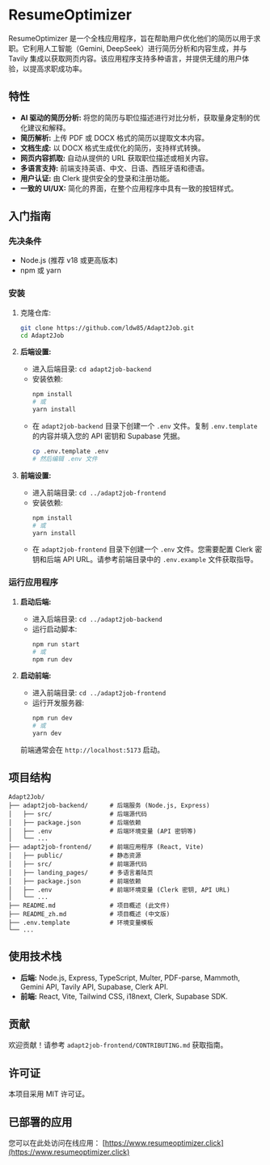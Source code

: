 # ResumeOptimizer

ResumeOptimizer 是一个全栈应用程序，旨在帮助用户优化他们的简历以用于求职。它利用人工智能（Gemini, DeepSeek）进行简历分析和内容生成，并与 Tavily 集成以获取网页内容。该应用程序支持多种语言，并提供无缝的用户体验，以提高求职成功率。

## 特性

*   **AI 驱动的简历分析:** 将您的简历与职位描述进行对比分析，获取量身定制的优化建议和解释。
*   **简历解析:** 上传 PDF 或 DOCX 格式的简历以提取文本内容。
*   **文档生成:** 以 DOCX 格式生成优化的简历，支持样式转换。
*   **网页内容抓取:** 自动从提供的 URL 获取职位描述或相关内容。
*   **多语言支持:** 前端支持英语、中文、日语、西班牙语和德语。
*   **用户认证:** 由 Clerk 提供安全的登录和注册功能。
*   **一致的 UI/UX:** 简化的界面，在整个应用程序中具有一致的按钮样式。

## 入门指南

### 先决条件

*   Node.js (推荐 v18 或更高版本)
*   npm 或 yarn

### 安装

1.  克隆仓库:
    ```bash
    git clone https://github.com/ldw85/Adapt2Job.git
    cd Adapt2Job
    ```

2.  **后端设置:**
    *   进入后端目录: `cd adapt2job-backend`
    *   安装依赖:
        ```bash
        npm install
        # 或
        yarn install
        ```
    *   在 `adapt2job-backend` 目录下创建一个 `.env` 文件。复制 `.env.template` 的内容并填入您的 API 密钥和 Supabase 凭据。
        ```bash
        cp .env.template .env
        # 然后编辑 .env 文件
        ```

3.  **前端设置:**
    *   进入前端目录: `cd ../adapt2job-frontend`
    *   安装依赖:
        ```bash
        npm install
        # 或
        yarn install
        ```
    *   在 `adapt2job-frontend` 目录下创建一个 `.env` 文件。您需要配置 Clerk 密钥和后端 API URL。请参考前端目录中的 `.env.example` 文件获取指导。

### 运行应用程序

1.  **启动后端:**
    *   进入后端目录: `cd ../adapt2job-backend`
    *   运行启动脚本:
        ```bash
        npm run start
        # 或
        npm run dev
        ```

2.  **启动前端:**
    *   进入前端目录: `cd ../adapt2job-frontend`
    *   运行开发服务器:
        ```bash
        npm run dev
        # 或
        yarn dev
        ```
    前端通常会在 `http://localhost:5173` 启动。

## 项目结构

```
Adapt2Job/
├── adapt2job-backend/      # 后端服务 (Node.js, Express)
│   ├── src/                # 后端源代码
│   ├── package.json        # 后端依赖
│   ├── .env                # 后端环境变量 (API 密钥等)
│   └── ...
├── adapt2job-frontend/     # 前端应用程序 (React, Vite)
│   ├── public/             # 静态资源
│   ├── src/                # 前端源代码
│   ├── landing_pages/      # 多语言着陆页
│   ├── package.json        # 前端依赖
│   ├── .env                # 前端环境变量 (Clerk 密钥, API URL)
│   └── ...
├── README.md               # 项目概述 (此文件)
├── README_zh.md            # 项目概述 (中文版)
├── .env.template           # 环境变量模板
└── ...
```

## 使用技术栈

*   **后端:** Node.js, Express, TypeScript, Multer, PDF-parse, Mammoth, Gemini API, Tavily API, Supabase, Clerk API.
*   **前端:** React, Vite, Tailwind CSS, i18next, Clerk, Supabase SDK.

## 贡献

欢迎贡献！请参考 `adapt2job-frontend/CONTRIBUTING.md` 获取指南。

## 许可证

本项目采用 MIT 许可证。

## 已部署的应用

您可以在此处访问在线应用：
[https://www.resumeoptimizer.click](https://www.resumeoptimizer.click)
